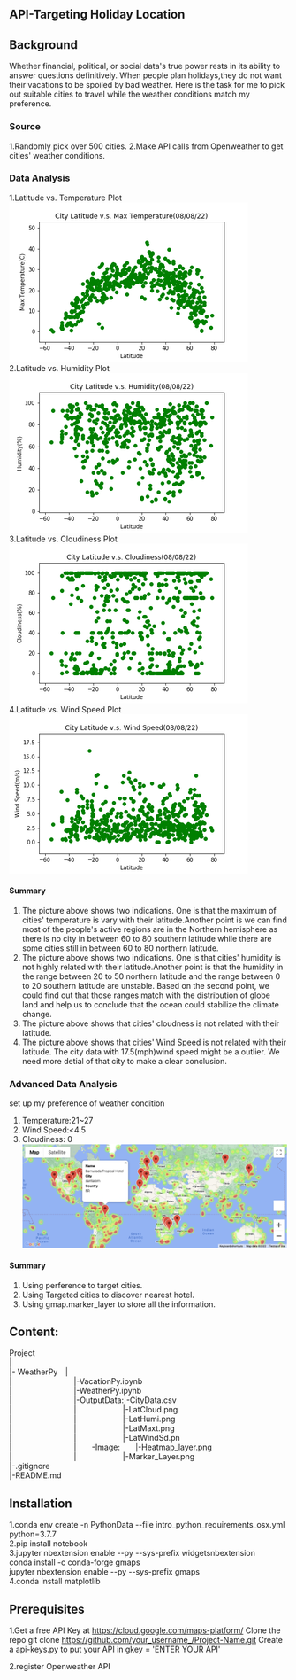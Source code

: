 ## API-Targeting Holiday Location


## Background
Whether financial, political, or social data's true power rests in its ability to answer questions definitively. When people plan holidays,they do not want their vacations to be spoiled by bad weather. Here is the task for me to pick out suitable cities to travel while the weather conditions match my preference.


### Source

1.Randomly pick over 500 cities.
2.Make API calls from Openweather to get cities' weather conditions.


### Data Analysis

1.Latitude vs. Temperature Plot
![ALT](https://github.com/LynHJ/API/blob/bf09f21c59a5918d28f70d477b96aa4da4af3d8a/WeatherPy/Output%20Data/LatMaxt.png)  
2.Latitude vs. Humidity Plot
![ALT](https://github.com/LynHJ/API/blob/bf09f21c59a5918d28f70d477b96aa4da4af3d8a/WeatherPy/Output%20Data/LatHumi.png)  
3.Latitude vs. Cloudiness Plot
![ALT](https://github.com/LynHJ/API/blob/bf09f21c59a5918d28f70d477b96aa4da4af3d8a/WeatherPy/Output%20Data/LatCloud.png)  
4.Latitude vs. Wind Speed Plot
![ALT](https://github.com/LynHJ/API/blob/bf09f21c59a5918d28f70d477b96aa4da4af3d8a/WeatherPy/Output%20Data/LatWindSd.png)  

#### Summary

1. The picture above shows two indications. One is that the maximum of cities' temperature is vary with their latitude.Another point is we can find most of the people's active regions are in the Northern hemisphere as there is no city in between 60 to 80 southern latitude while there are some cities still in between 60 to 80 northern latitude.  
2. The picture above shows two indications. One is that cities' humidity is not highly related with their latitude.Another point is that the humidity in the range between 20 to 50 northern latitude  and the range between 0 to 20 southern latitude are unstable. Based on the second point, we could find out that those ranges match with the distribution of globe land and help us to conclude that the ocean could stabilize the climate change.  
3. The picture above shows that cities' cloudness is not related with their latitude.  
4. The picture above shows that cities' Wind Speed is not related with their latitude. The city data with 17.5(mph)wind speed might be a outlier. We need more detial of that city to make a clear conclusion.   

### Advanced Data Analysis

set up my preference of weather condition  
1. Temperature:21~27  
2. Wind Speed:<4.5  
3. Cloudiness: 0  
![ALT](https://github.com/LynHJ/API/blob/bf09f21c59a5918d28f70d477b96aa4da4af3d8a/WeatherPy/Image/Marker_Layer.png)  

#### Summary

1. Using perference to target cities.  
2. Using Targeted cities to discover nearest hotel.  
3. Using gmap.marker_layer to store all the information.  

## Content:
Project  
|  
|-&nbsp;WeatherPy&emsp;|  
|&emsp;&emsp;&emsp;&emsp;&emsp;&emsp;&emsp;&emsp;|-VacationPy.ipynb  
|&emsp;&emsp;&emsp;&emsp;&emsp;&emsp;&emsp;&emsp;|-WeatherPy.ipynb   
|&emsp;&emsp;&emsp;&emsp;&emsp;&emsp;&emsp;&emsp;|-OutputData:|-CityData.csv  
|&emsp;&emsp;&emsp;&emsp;&emsp;&emsp;&emsp;&emsp;|&emsp;&emsp;&emsp;&emsp;&emsp;&emsp;|-LatCloud.png  
|&emsp;&emsp;&emsp;&emsp;&emsp;&emsp;&emsp;&emsp;|&emsp;&emsp;&emsp;&emsp;&emsp;&emsp;|-LatHumi.png    
|&emsp;&emsp;&emsp;&emsp;&emsp;&emsp;&emsp;&emsp;|&emsp;&emsp;&emsp;&emsp;&emsp;&emsp;|-LatMaxt.png  
|&emsp;&emsp;&emsp;&emsp;&emsp;&emsp;&emsp;&emsp;|&emsp;&emsp;&emsp;&emsp;&emsp;&emsp;|-LatWindSd.pn    
|&emsp;&emsp;&emsp;&emsp;&emsp;&emsp;&emsp;&emsp;|&emsp;&emsp;-Image:&emsp;&emsp;|-Heatmap_layer.png  
|&emsp;&emsp;&emsp;&emsp;&emsp;&emsp;&emsp;&emsp;|&emsp;&emsp;&emsp;&emsp;&emsp;&emsp;|-Marker_Layer.png  
|-.gitignore  
|-README.md  

## Installation
1.conda env create -n PythonData --file intro_python_requirements_osx.yml python=3.7.7  
2.pip install notebook  
3.jupyter nbextension enable --py --sys-prefix widgetsnbextension   
  conda install -c conda-forge gmaps  
  jupyter nbextension enable --py --sys-prefix gmaps  
4.conda install matplotlib  
## Prerequisites
1.Get a free API Key at https://cloud.google.com/maps-platform/
Clone the repo
git clone https://github.com/your_username_/Project-Name.git
Create a api-keys.py to put your API in
gkey = 'ENTER YOUR API'
 
2.register Openweather API



